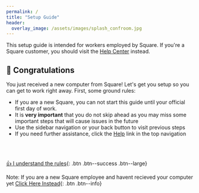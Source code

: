 ```yaml
---
permalink: /
title: "Setup Guide"
header:
  overlay_image: /assets/images/splash_confroom.jpg
---
```


This setup guide is intended for workers employed by Square. If you're a Square customer, you should visit the [Help Center](https://squareup.com/help/) instead.

## 🎉 Congratulations
You just received a new computer from Square! Let's get you setup so you can get to work right away. First, some ground rules:

* If you are a new Square, you can not start this guide until your official first day of work.
* It is __very important__ that you do not skip ahead as you may miss some important steps that will cause issues in the future
* Use the sidebar navigation or your back button to visit previous steps
* If you need further assistance, click the [Help](/help) link in the top navigation

<br /><br />

[👍 I understand the rules](/os){: .btn .btn--success .btn--large}

Note: If you are a new Square employee and havent recieved your computer yet [Click Here Instead](/downloads/selfservicepdf.pdf){: .btn .btn--info}


